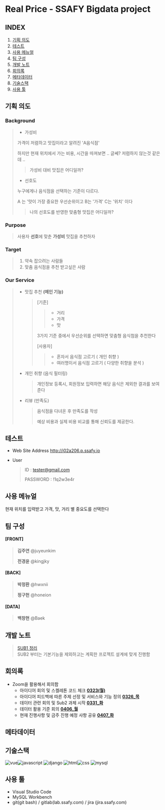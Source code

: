 # **Real Price** - SSAFY Bigdata project 

## **INDEX**
1. [기획 의도](#기획-의도)
1. [테스트](#테스트)
1. [사용 메뉴얼](#사용-메뉴얼)
1. [팀 구성](#팀-구성)
1. [개발 노트](#개발-노트)
1. [회의록](#회의록)
1. [메타데이터](#메타데이터)
1. [기술스택](#기술스택)
1. [사용 툴](#사용-툴)

## **기획 의도**

 ### Background

> - 가성비
>
> 가격이 저렴하고 맛집이라고 알려진 'A음식점'
>
> 하지만 현재 위치에서 가는 비용, 시간을 따져보면 .. 글쎄? 저렴하지 않는것 같은데 ..
>
> > 가성비 대비 맛집은 어디일까?
>
> - 선호도
>
> 누구에게나 음식점을 선택하는 기준이 다르다.
>
> A 는 '맛이 가장 중요한 우선순위이고 B는  '가격' C는 '위치' 이다
>
> > 나의 선호도를 반영한 맞춤형 맛집은 어디일까?

 ###  Purpose

> 사용자 **선호**에 맞춘 **가성비** 맛집을 추천하자

 ###  Target

> 1. 약속 잡으려는 사람들
> 2. 맞춤 음식점을 추천 받고싶은 사람

 ###  Our Service

> - 맛집 추천 **(메인 기능)**
>
>   > [기준]
>   >
>   > > - 거리
>   > > - 가격
>   > > - 맛
>   >
>   > 3가지 기준 중에서 우선순위를 선택하면 맞춤형 음식첨을 추천한다
>   >
>   > [사용자]
>   >
>   > > - 혼자서 음식점 고르기 ( 개인 취향 )
>   > > - 여러명이서 음식점 고르기 ( 다양한 취향을 분석 )
>
> - 개인 취향 (음식 필터링)
>
>   > 개인정보 등록시, 회원정보 입력하면 해당 음식은 제외한 결과를 보여준다
>
> - 리뷰 (만족도)
>
>   > 음식점을 다녀온 후 만족도를 작성
>   >
>   > 예상 비용과 실제 비용 비교를 통해 신뢰도를 제공한다.

## **테스트** 

 - Web Site Address
    http://i02a206.p.ssafy.io 
 - User
   
   > ID : tester@gmail.com  
   >
   > PASSWORD : !1q2w3e4r



## **사용 메뉴얼**

현재 위치를 입력받고 가격, 맛, 거리 별 중요도를 선택한다



## **팀 구성**

#### [FRONT]

> **김주연** @juyeunkim
>
> **전경윤** @kingjky

#### [BACK]

> **박정환** @hwxnii
>
> **정구헌** @honeion

#### [DATA]

>  **백창현** @Baek

## **개발 노트**

> [SUB1 정리](sub1/SUB1정리.md)  
> SUB2 부터는 기본기능을 제외하고는 계획한 프로젝트 설계에 맞게 진행함

## **회의록**

 - Zoom을 활용해서 회의함
   - 아이디어 회의 및 스켈레톤 코드 체크 **[0323(월)](meetingLog/0323(월).md)**
   - 아이디어 피드백에 따른 주제 선정 및 서비스와 기능 정의 **[0326_목](meetingLog/0326(목).md)**
   - 데이터 관련 회의 및 Sub2 과제 시작 **[0331_화](meetingLog/0331(화).md)**
   - 데이터 활용 기준 회의 **[0406_월](meetingLog/0406(월).md)** 
   - 현재 진행사항 및 금주 진행 예정 사항 공유 **[0407_화](meetingLog/0407(화).md)**

## **메타데이터**

## **기술스택**
![vue](https://img.shields.io/badge/vue-4.3.0-blue?logo=Vue.js)![javascript](https://img.shields.io/badge/javascript-es6-yellowgreen?logo=javascript)
![django](https://img.shields.io/badge/django-2.2.7-yellow?logo=django)
![html](https://img.shields.io/badge/html-html5-red?logo=html5)![css](https://img.shields.io/badge/css-css3-red?logo=css3)
![mysql](https://img.shields.io/badge/mysql-8.0.19-success?logo=mysql)

## **사용 툴**

- Visual Studio Code 
- MySQL Workbench
- git(git bash) / gitlab(lab.ssafy.com) / jira (jira.ssafy.com)